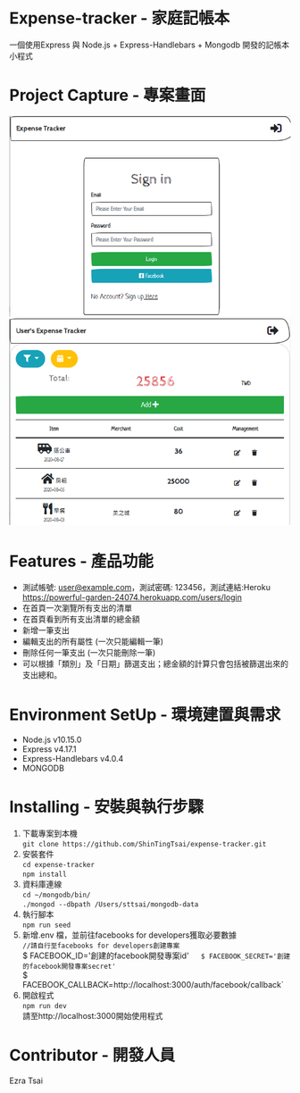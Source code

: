 # Expense-tracker - 家庭記帳本
一個使用Express 與 Node.js + Express-Handlebars + Mongodb 開發的記帳本小程式

# Project Capture - 專案畫面
![image](https://github.com/EzraTsai/Expense-tracker/blob/master/Picture/Picture%201.PNG)
![image](https://github.com/EzraTsai/Expense-tracker/blob/master/Picture/Picture%202.PNG)

# Features - 產品功能
* 測試帳號: user@example.com，測試密碼: 123456，測試連結:Heroku <https://powerful-garden-24074.herokuapp.com/users/login>
* 在首頁一次瀏覽所有支出的清單  
* 在首頁看到所有支出清單的總金額  
* 新增一筆支出  
* 編輯支出的所有屬性 (一次只能編輯一筆)  
* 刪除任何一筆支出 (一次只能刪除一筆)  
* 可以根據「類別」及「日期」篩選支出；總金額的計算只會包括被篩選出來的支出總和。

# Environment SetUp - 環境建置與需求
* Node.js v10.15.0  
* Express v4.17.1  
* Express-Handlebars v4.0.4  
* MONGODB 

# Installing - 安裝與執行步驟
1. 下載專案到本機  
`git clone https://github.com/ShinTingTsai/expense-tracker.git`  
2. 安裝套件  
`cd expense-tracker`  
`npm install`  
3. 資料庫連線  
`cd ~/mongodb/bin/`  
`./mongod --dbpath /Users/sttsai/mongodb-data`     
4. 執行腳本  
`npm run seed`  
5. 新增.env 檔，並前往facebooks for developers獲取必要數據  
`//請自行至facebooks for developers創建專案`  
$ FACEBOOK_ID='創建的facebook開發專案id'`  
$ FACEBOOK_SECRET='創建的facebook開發專案secret'`  
$ FACEBOOK_CALLBACK=http://localhost:3000/auth/facebook/callback`  
6. 開啟程式  
`npm run dev`  
請至http://localhost:3000開始使用程式

# Contributor - 開發人員
Ezra Tsai
